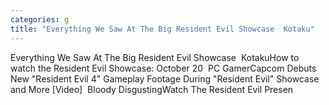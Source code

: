 ```yaml
---
categories: g
title: "Everything We Saw At The Big Resident Evil Showcase  Kotaku"
---
```

Everything We Saw At The Big Resident Evil Showcase&nbsp;&nbsp;KotakuHow to watch the Resident Evil Showcase: October 20&nbsp;&nbsp;PC GamerCapcom Debuts New "Resident Evil 4" Gameplay Footage During "Resident Evil" Showcase and More [Video]&nbsp;&nbsp;Bloody DisgustingWatch The Resident Evil Presen